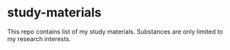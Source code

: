 # study-materials
This repo contains list of my study materials. Substances are only limited to my research interests.

